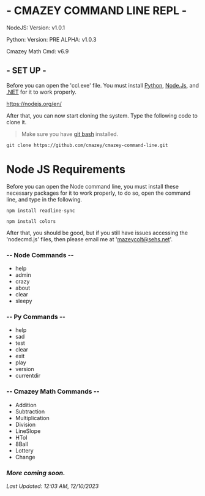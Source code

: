 # - CMAZEY COMMAND LINE REPL -
NodeJS: Version: v1.0.1

Python: Version: PRE ALPHA: v1.0.3

Cmazey Math Cmd: v6.9


## - SET UP -
Before you can open the 'ccl.exe' file. You must install [Python](https://www.python.org/downloads/), [Node.Js](https://nodejs.org/en/), and [.NET](https://dotnet.microsoft.com/en-us/download) for it to work properly.

https://nodejs.org/en/


After that, you can now start cloning the system. Type the following code to clone it.
> Make sure you have [git bash](https://git-scm.com/) installed.
```
git clone https://github.com/cmazey/cmazey-command-line.git
```

# Node JS Requirements
Before you can open the Node command line, you must install these necessary packages for it to work properly, to do so, open the command line, and type in the following.

```
npm install readline-sync
```
```
npm install colors
```

After that, you should be good, but if you still have issues accessing the 'nodecmd.js' files, then please email me at 'mazeycolt@sehs.net'.


### -- Node Commands --

- help
- admin
- crazy
- about
- clear
- sleepy

### -- Py Commands --

- help
- sad
- test
- clear
- exit
- play
- version
- currentdir

### -- Cmazey Math Commands --

- Addition
- Subtraction
- Multiplication
- Division
- LineSlope
- HToI
- 8Ball
- Lottery
- Change


### *More coming soon.*

*Last Updated: 12:03 AM, 12/10/2023*
